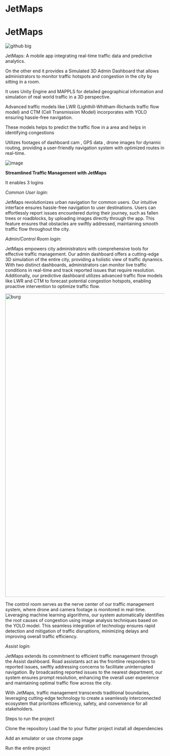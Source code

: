 # JetMaps
# JetMaps
![github big](https://github.com/dapoxjamfist/JetMaps/assets/157033308/71e4fea0-ee9f-4c19-a8bf-fe732240edc8)


JetMaps: A mobile app integrating real-time traffic data and predictive analytics.

On the other end it provides a Simulated 3D Admin Dashboard that allows administrators to monitor traffic hotspots and congestion in the city by sitting in  a room.

It uses Unity Engine and MAPPLS for detailed geographical information and simulation of real world traffic in a 3D perspective.

Advanced traffic models like LWR (Lighthill-Whitham-Richards traffic flow model) and CTM (Cell Transmission Model) incorporates with YOLO ensuring hassle-free navigation.

These models helps to predict the traffic flow in a area and helps in identifying congestions

Utilizes footages of dashboard cam , GPS data , drone images for dynamic routing, providing a user-friendly navigation system with optimized routes in real-time.

![image](https://github.com/dapoxjamfist/JetMaps/assets/157033308/e807a9cd-c374-44e8-8cba-be8b987912dd)


**Streamlined Traffic Management with JetMaps**

It enables 3 logins

*Common User login:*

JetMaps revolutionizes urban navigation for common users. Our intuitive interface ensures hassle-free navigation to user destinations. Users can effortlessly report issues encountered during their journey, such as fallen trees or roadblocks, by uploading images directly through the app. This feature ensures that obstacles are swiftly addressed, maintaining smooth traffic flow throughout the city.


*Admin/Control Room login:*

JetMaps empowers city administrators with comprehensive tools for effective traffic management. Our admin dashboard offers a cutting-edge 3D simulation of the entire city, providing a holistic view of traffic dynamics. With two distinct dashboards, administrators can monitor live traffic conditions in real-time and track reported issues that require resolution. Additionally, our predictive dashboard utilizes advanced traffic flow models like LWR and CTM to forecast potential congestion hotspots, enabling proactive intervention to optimize traffic flow.

<img width="960" alt="burg" src="https://github.com/dapoxjamfist/JetMaps/assets/157033308/71d7bf70-595e-4f02-b2d2-9b9d21f034b0">

The control room serves as the nerve center of our traffic management system, where drone and camera footage is monitored in real-time. Leveraging machine learning algorithms, our system automatically identifies the root causes of congestion using image analysis techniques based on the YOLO model. This seamless integration of technology ensures rapid detection and mitigation of traffic disruptions, minimizing delays and improving overall traffic efficiency.

*Assist login:*

JetMaps extends its commitment to efficient traffic management through the Assist dashboard. Road assistants act as the frontline responders to reported issues, swiftly addressing concerns to facilitate uninterrupted navigation. By broadcasting reported issues to the nearest department, our system ensures prompt resolution, enhancing the overall user experience and maintaining optimal traffic flow across the city.

With JetMaps, traffic management transcends traditional boundaries, leveraging cutting-edge technology to create a seamlessly interconnected ecosystem that prioritizes efficiency, safety, and convenience for all stakeholders.



Steps to run the project

Clone the repository
Load the to your flutter project 
install all dependencies

Add an emulator 
or 
use chrome page

Run the entire project

 
